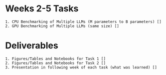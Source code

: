 # Weeks 2-5 Tasks
	1. CPU Benchmarking of Multiple LLMs (M parameters to B parameters) []
	2. GPU Benchmarking of Multiple LLMs (same size) []

# Deliverables
	1. Figures/Tables and Notebooks for Task 1 []
	2. Figures/Tables and Notebooks for Task 2 []
	3. Presentation in following week of each task (what was learned) []

